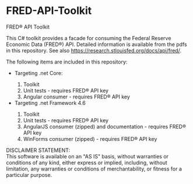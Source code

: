 # FRED-API-Toolkit
FRED® API Toolkit

This C# toolkit provides a facade for consuming the Federal Reserve Economic Data (FRED®) API. Detailed information is available 
from the pdfs in this repository. See also https://research.stlouisfed.org/docs/api/fred/.

The following items are included in this repository:<br/>
<ul>
  <li>Targeting .net Core:</li>
    <ol>
     <li>Toolkit</li>
       <li>Unit tests - requires FRED® API key</li>
      <li>Angular consumer - requires FRED® API key</li>
    </ol>
   <li>Targeting .net Framework 4.6</li>
    <ol>
     <li>Toolkit</li>
       <li>Unit tests - requires FRED® API key</li>
      <li>AngularJS consumer (zipped) and documentation - requires FRED® API key</li>
      <li>WinForms consumer (zipped) - requires FRED® API key</li>
    </ol>
  </li> 
</ul>

DISCLAIMER STATEMENT:<br/>
This software is available on an "AS IS" basis, without warranties or conditions of any kind, 
either express or implied, including, without limitation, 
any warranties or conditions of merchantability, or fitness for a particular purpose.

